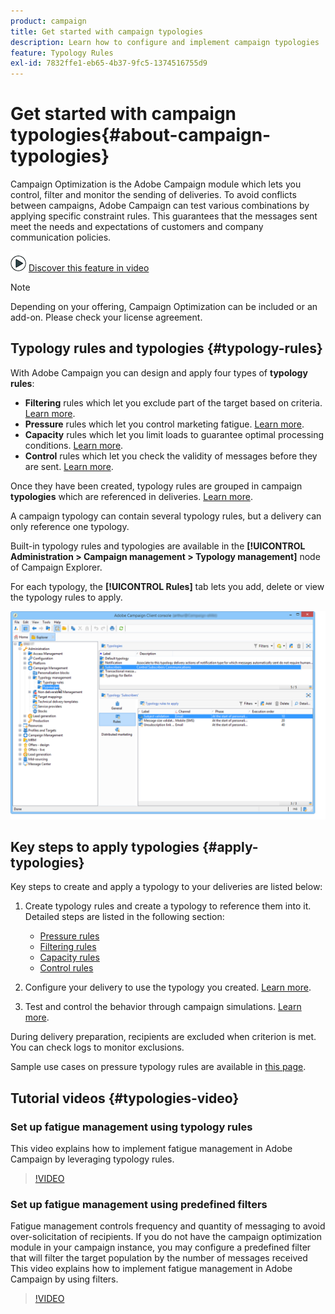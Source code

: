 ```yaml
---
product: campaign
title: Get started with campaign typologies
description: Learn how to configure and implement campaign typologies
feature: Typology Rules
exl-id: 7832ffe1-eb65-4b37-9fc5-1374516755d9
---
```

# Get started with campaign typologies{#about-campaign-typologies}

Campaign Optimization is the Adobe Campaign module which lets you control, filter and monitor the sending of deliveries. To avoid conflicts between campaigns, Adobe Campaign can test various combinations by applying specific constraint rules. This guarantees that the messages sent meet the needs and expectations of customers and company communication policies.

![](assets/do-not-localize/how-to-video.png) [Discover this feature in video](#typologies-video)

>[!NOTE]
>
>Depending on your offering, Campaign Optimization can be included or an add-on. Please check your license agreement.

## Typology rules and typologies {#typology-rules}

With Adobe Campaign you can design and apply four types of **typology rules**:

* **Filtering** rules which let you exclude part of the target based on criteria. [Learn more](filtering-rules.md).
* **Pressure** rules which let you control marketing fatigue. [Learn more](pressure-rules.md).
* **Capacity** rules which let you limit loads to guarantee optimal processing conditions. [Learn more](consistency-rules.md#controlling-capacity).
* **Control** rules which let you check the validity of messages before they are sent. [Learn more](control-rules.md).

Once they have been created, typology rules are grouped in campaign **typologies** which are referenced in deliveries. [Learn more](#apply-typologies).

A campaign typology can contain several typology rules, but a delivery can only reference one typology.

Built-in typology rules and typologies are available in the **[!UICONTROL Administration > Campaign management > Typology management]** node of Campaign Explorer.

For each typology, the **[!UICONTROL Rules]** tab lets you add, delete or view the typology rules to apply.

![](assets/campaign_opt_rules_tab.png)

## Key steps to apply typologies {#apply-typologies}

Key steps to create and apply a typology to your deliveries are listed below:

1. Create typology rules and create a typology to reference them into it.
   Detailed steps are listed in the following section:
   * [Pressure rules](pressure-rules.md)
   * [Filtering rules](filtering-rules.md)
   * [Capacity rules](consistency-rules.md)
   * [Control rules](control-rules.md)

1. Configure your delivery to use the typology you created. [Learn more](apply-rules.md#apply-a-typology-to-a-delivery).
1. Test and control the behavior through campaign simulations. [Learn more](campaign-simulations.md).

During delivery preparation, recipients are excluded when criterion is met. You can check logs to monitor exclusions.

Sample use cases on pressure typology rules are available in [this page](pressure-rules.md#use-cases-on-pressure-rules).

## Tutorial videos {#typologies-video}

### Set up fatigue management using typology rules

This video explains how to implement fatigue management in Adobe Campaign by leveraging typology rules.

>[!VIDEO](https://video.tv.adobe.com/v/25090?quality=12)

### Set up fatigue management using predefined filters

Fatigue management controls frequency and quantity of messaging to avoid over-solicitation of recipients. If you do not have the campaign optimization module in your campaign instance, you may configure a predefined filter that will filter the target population by the number of messages received
This video explains how to implement fatigue management in Adobe Campaign by using filters.

>[!VIDEO](https://video.tv.adobe.com/v/25091?quality=12)
